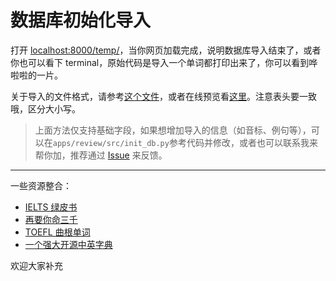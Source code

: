 # 数据库初始化导入

<!-- 目前是应急方案，反正是临时性的，导入一次 OK 了就不管了。

`apps/review/src/init_db.py`是一组示例代码，思路是你先整理好了一组 table，里面应该有英文、中文、List 序号、Unit 序号、Index 序号（也就是 Unit 里面第几个单词）这几列，然后给代码导入就好了。  
当然有些地方需要自己改下定义，详见[代码](../apps/review/src/init_db.py)。 -->

<!-- 然后来到`apps/review/views.py`，找到

```python
from apps.review.src.init_db import (
    import_word, init_db_words, init_db_booklist, init_db_books)

...

def temp(request):
    # import_word(Review, BookList, Words)
    # init_db_word(Review, Words)
    # init_db_booklist(BookList, Review)
    # init_db_books(Books)
    return render(request, "calendar.pug")
``` -->

<!-- 把四行注释恢复了，然后`python manage.py runserver` -->

<!-- 所要导入的单词的数据格式参见`data`文件夹下的`sample.xlsx`。

在`config.py`下，按提示修改下面这部分代码

```python
# ======================================================
#                    新增数据库信息配置
# ======================================================

# 初始化数据库时请使用 True，初始化后一定要改回 False！！！
# 初始化数据库时请使用 True，初始化后一定要改回 False！！！
# 初始化数据库时请使用 True，初始化后一定要改回 False！！！
init_db_mode = False  # 初始化数据库时请使用 True，初始化后一定要改回 False！！！

BOOK = 'CET6_green'  # 单词本的名字（请用英文，不带空格）
BOOK_zh = '新东方六级绿皮书'  # 单词本的中文名
BOOK_abbr = 'G'  # 单词本的缩写（用于日历显示，建议一个英文大写字符）
begin_index = 0  # 单词本 list、unit、index 的序号从 0 开始还是从 1 开始

# 单词数据的文件路径（建议使用绝对路径，若用相对路径请修改请参考下面示例代码）
excel_path = 'data/sample.xlsx'
```

**重点**：在导入单词之前`init_db_mode`调`True`，导入完后务必改为`Flase`！！！  
**重点**：在导入单词之前`init_db_mode`调`True`，导入完后务必改为`Flase`！！！  
**重点**：在导入单词之前`init_db_mode`调`True`，导入完后务必改为`Flase`！！！  
否则你数据库就有重复内容了 -->

打开 <localhost:8000/temp/>，当你网页加载完成，说明数据库导入结束了，或者你也可以看下 terminal，原始代码是导入一个单词都打印出来了，你可以看到哗啦啦的一片。

关于导入的文件格式，请参考[这个文件](https://github.com/Benature/WordReview/raw/ben/data/sample/sample.xlsx)，或者在线预览看[这里](../data/sample/sample.csv)。注意表头要一致哦，区分大小写。

<!-- 结束后再把那几行给注释了，以后用不着了。 -->

<!-- **Warning: 只能跑一次，跑多次数据库内容就重复了！** -->


>上面方法仅支持基础字段，如果想增加导入的信息（如音标、例句等），可以在`apps/review/src/init_db.py`参考代码并修改，或者也可以联系我来帮你加，推荐通过 [Issue](https://github.com/Benature/WordReview/issues) 来反馈。

---

一些资源整合：
- [IELTS 绿皮书](https://blog.csdn.net/M_sdn/article/details/85532520?depth_1-utm_source=distribute.pc_relevant.none-task&utm_source=distribute.pc_relevant.none-task)
- [再要你命三千](https://github.com/liurui39660/3000)
- [TOEFL 曲根单词](https://github.com/yihui-he/TOEFL-10000-0)
- [一个强大开源中英字典](https://github.com/skywind3000/ECDICT)


欢迎大家补充
